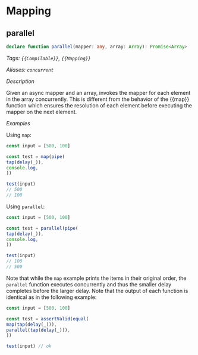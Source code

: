 # Mapping

## parallel

```typescript
declare function parallel(mapper: any, array: Array): Promise<Array>
```

_Tags: `{{Compilable}}`, `{{Mapping}}`_

_Aliases: `concurrent`_

_Description_

Given an async mapper and an array, invokes the mapper for each element in the
array concurrently. This is different from the behavior of the {{map}}
function which ensures the resolution of each element before executing the
mapper on the next element.

_Examples_

Using `map`:

```javascript
const input = [500, 100]

const test = map(pipe(
tap(delay(_)),
console.log,
))

test(input)
// 500
// 100
```

Using `parallel`:

```javascript
const input = [500, 100]

const test = parallel(pipe(
tap(delay(_)),
console.log,
))

test(input)
// 100
// 500
```

Note that while the `map` example prints the items in their original order,
the `parallel` function executes concurrently and thus the smaller delay
completes before the larger delay. Note that the output of each function is
identical as in the following example:

```javascript
const input = [500, 100]

const test = assertValid(equal(
map(tap(delay(_))),
parallel(tap(delay(_))),
))

test(input) // ok
```

